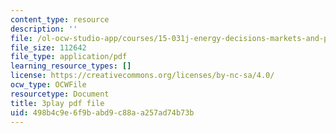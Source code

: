 ```yaml
---
content_type: resource
description: ''
file: /ol-ocw-studio-app/courses/15-031j-energy-decisions-markets-and-policies-spring-2012/498b4c9e6f9babd9c88aa257ad74b73b_FaLqAip6A0Q.pdf
file_size: 112642
file_type: application/pdf
learning_resource_types: []
license: https://creativecommons.org/licenses/by-nc-sa/4.0/
ocw_type: OCWFile
resourcetype: Document
title: 3play pdf file
uid: 498b4c9e-6f9b-abd9-c88a-a257ad74b73b
---
```

